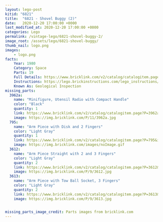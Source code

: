```yaml
---
layout: lego-post
kitid: "6821"
title:  "6821 - Shovel Buggy (2)"
date:   2020-12-20 17:00:00 +0000
last_modified_at: 2020-12-20 17:00:00 +0000
categories: Lego
permalink: /vintage-lego/6821-shovel-buggy-2/
image_root: /assets/lego/6821-shovel-buggy/
thumb_nail: logo.png
images:
    - logo.png
facts:
    Year: 1980
    Category: Space
    Parts: 19
    Full Details: https://www.bricklink.com/v2/catalog/catalogitem.page?S=6821-1
    Instructions: https://lego.brickinstructions.com/lego_instructions/set/6821/Geological_Inspection
    Known As: Geological Inspection
missing_parts:
  3962a:
    name: "Minifigure, Utensil Radio with Compact Handle"
    color: "Black"
    quantity: 1
    link: https://www.bricklink.com/v2/catalog/catalogitem.page?P=3962a&idColor=11
    image: https://img.bricklink.com/P/11/3962a.jpg
  795:
    name: "Arm Piece with Disk and 2 Fingers"
    color: "Light Gray"
    quantity: 1
    link: https://www.bricklink.com/v2/catalog/catalogitem.page?P=795&idColor=0
    image: https://img.bricklink.com/images/noImage.gif
  3612:
    name: "Arm Piece Straight with 2 and 3 Fingers"
    color: "Light Gray"
    quantity: 2
    link: https://www.bricklink.com/v2/catalog/catalogitem.page?P=3612&idColor=9
    image: https://img.bricklink.com/P/9/3612.jpg
  3613:
    name: "Arm Piece with Tow Ball Socket, 3 Fingers"
    color: "Light Gray"
    quantity: 2
    link: https://www.bricklink.com/v2/catalog/catalogitem.page?P=3613&idColor=9
    image: https://img.bricklink.com/P/9/3613.jpg

    
missing_parts_image_credit: Parts images from bricklink.com
---
```

